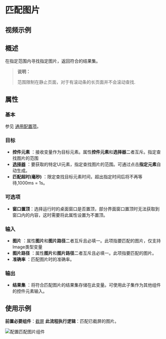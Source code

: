 # 匹配图片

## 视频示例

## 概述

在指定范围内寻找指定图片，返回符合的结果集。

>**说明：**
>
>范围限制在静止页面，对于有滚动条的长页面并不会滚动查找.

## 属性

### 基本

参见 [通用配置项](../Appendix/CommonConfigurationItems.md)。

### 目标

- **控件元素** ：接收变量作为目标元素。属性**控件元素**和**选择器**二者互斥。指定查找图片的范围
- **[选择器](../Appendix/Selector.md?_v=v2020.4)** ：要获取的特定UI元素，指定查找图片的范围。可通过点击**指定元素**自动生成。
- **匹配超时(毫秒)** ：限定查找目标元素时间，超出指定时间后将不再等待,1000ms = 1s。

### 可选项

- **窗口置顶**：选择运行时的桌面窗口是否置顶，部分界面窗口置顶时无法获取到窗口内的内容，这时需要将此属性设置为不置顶。

### 输入

- **图片** ：属性**图片**和**图片路径**二者互斥且必填一。此项指要匹配的图片，仅支持Image类型变量
- **图片路径** ：属性**图片**和**图片路径**二者互斥且必填一。此项指要匹配的图片。
- **准确率** ：匹配图片时的准确率。

### 输出

- **结果集** ：将符合匹配图片的结果集存储在此变量。可使用此子集作为其他组件的控件元素输入。

## 使用示例

**前置必要组件**：[截屏](../UIAutomation/Screenshot.md)
**此流程执行逻辑**：匹配已截屏的图片。

![配置匹配图片组件](https://docimages.blob.core.chinacloudapi.cn/images/Activities/matchImage2.png)
